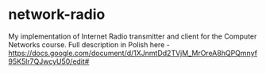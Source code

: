 # network-radio
My implementation of Internet Radio transmitter and client for the Computer Networks course.
Full description in Polish here - https://docs.google.com/document/d/1XJnmtDd2TVjM_MrOreA8hQPQmnyf95K5lr7QJwcyU50/edit#
